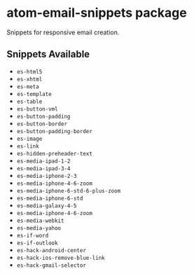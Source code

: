 # atom-email-snippets package

Snippets for responsive email creation.

<h2>Snippets Available</h2>
<ul>
  <li>
    <code>es-html5</code>
  </li>
  <li>
    <code>es-xhtml</code>
  </li>
  <li>
    <code>es-meta</code>
  </li>
  <li>
    <code>es-template</code>
  </li>
  <li>
    <code>es-table</code>
  </li>
  <li>
    <code>es-button-vml</code>
  </li>
  <li>
    <code>es-button-padding</code>
  </li>
  <li>
    <code>es-button-border</code>
  </li>
  <li>
    <code>es-button-padding-border</code>
  </li>
  <li>
    <code>es-image</code>
  </li>
  <li>
    <code>es-link</code>
  </li>
  <li>
    <code>es-hidden-preheader-text</code>
  </li>
  <li>
    <code>es-media-ipad-1-2</code>
  </li>
  <li>
    <code>es-media-ipad-3-4</code>
  </li>
  <li>
    <code>es-media-iphone-2-3</code>
  </li>
  <li>
    <code>es-media-iphone-4-6-zoom</code>
  </li>
  <li>
    <code>es-media-iphone-6-std-6-plus-zoom</code>
  </li>
  <li>
    <code>es-media-iphone-6-std</code>
  </li>
  <li>
    <code>es-media-galaxy-4-5</code>
  </li>
  <li>
    <code>es-media-iphone-4-6-zoom</code>
  </li>
  <li>
    <code>es-media-webkit</code>
  </li>
  <li>
    <code>es-media-yahoo</code>
  </li>
  <li>
    <code>es-if-word</code>
  </li>
  <li>
    <code>es-if-outlook</code>
  </li>
  <li>
    <code>es-hack-android-center</code>
  </li>
  <li>
    <code>es-hack-ios-remove-blue-link</code>
  </li>
  <li>
    <code>es-hack-gmail-selector</code>
  </li>
</ul>
